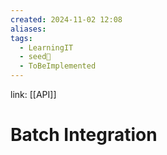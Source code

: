 ```yaml
---
created: 2024-11-02 12:08
aliases: 
tags:
  - LearningIT
  - seed🌱
  - ToBeImplemented
---
```


link: [[API]]

# Batch Integration
